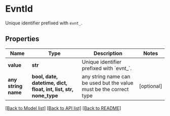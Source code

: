 # EvntId

Unique identifier prefixed with `evnt_`.

## Properties
Name | Type | Description | Notes
------------ | ------------- | ------------- | -------------
**value** | **str** | Unique identifier prefixed with &#x60;evnt_&#x60;. | 
**any string name** | **bool, date, datetime, dict, float, int, list, str, none_type** | any string name can be used but the value must be the correct type | [optional]

[[Back to Model list]](../README.md#documentation-for-models) [[Back to API list]](../README.md#documentation-for-api-endpoints) [[Back to README]](../README.md)


